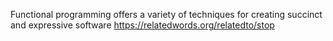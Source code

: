 Functional programming offers a variety of techniques for creating succinct and expressive software
https://relatedwords.org/relatedto/stop
